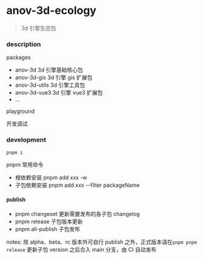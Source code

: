 # anov-3d-ecology

> 3d 引擎生态包

### description

packages

- anov-3d 3d 引擎基础核心包
- anov-3d-gis 3d 引擎 gis 扩展包
- anov-3d-utils 3d 引擎工具包
- anov-3d-vue3 3d 引擎 vue3 扩展包
- ...

playground

开发调试

### development

```bash
pnpm i
```

pnpm 常用命令

- 根依赖安装 pnpm add xxx -w
- 子包依赖安装 pnpm add xxx --filter packageName

#### publish

- pnpm changeset 更新需要发布的各子包 changelog
- pnpm release 子包版本更新
- pnpm all-publish 子包发布

notes: 除 alpha、beta、rc 版本外可自行 publish 之外，正式版本请在`pnpm pnpm release` 更新子包 version 之后合入 main 分支，由 CI 自动发布
